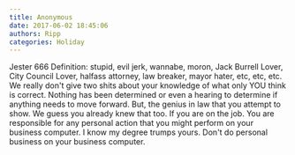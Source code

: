 ```yaml
---
title: Anonymous
date: 2017-06-02 18:45:06
authors: Ripp
categories: Holiday
---
```


 Jester 666
Definition:  stupid,  evil jerk, wannabe, moron, Jack Burrell Lover, City Council Lover, halfass attorney, law breaker, mayor hater, etc, etc, etc. We really don't give two shits about your knowledge of what only YOU think is correct. Nothing has been determined or even a hearing to determine if anything needs to move forward. But, the genius in law that you attempt to show. We guess you already knew that too. If you are on the job. You are responsible for any personal action that you might perform on your business computer. I know my degree trumps yours. Don't do personal business on your business computer.
